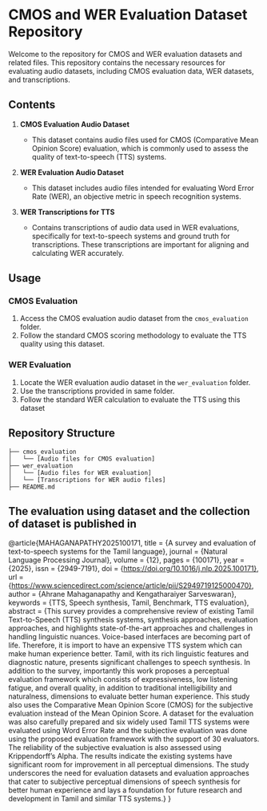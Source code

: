 # CMOS and WER Evaluation Dataset Repository

Welcome to the repository for CMOS and WER evaluation datasets and related files. This repository contains the necessary resources for evaluating audio datasets, including CMOS evaluation data, WER datasets, and transcriptions.

## Contents

1. **CMOS Evaluation Audio Dataset**
    - This dataset contains audio files used for CMOS (Comparative Mean Opinion Score) evaluation, which is commonly used to assess the quality of text-to-speech (TTS) systems.

2. **WER Evaluation Audio Dataset**
    - This dataset includes audio files intended for evaluating Word Error Rate (WER), an objective metric in speech recognition systems.

3. **WER Transcriptions for TTS**
    - Contains transcriptions of audio data used in WER evaluations, specifically for text-to-speech systems and ground truth for transcriptions. These transcriptions are important for aligning and calculating WER accurately.



## Usage

### CMOS Evaluation
1. Access the CMOS evaluation audio dataset from the `cmos_evaluation` folder.
2. Follow the standard CMOS scoring methodology to evaluate the TTS quality using this dataset.

### WER Evaluation
1. Locate the WER evaluation audio dataset in the `wer_evaluation` folder.
2. Use the  transcriptions provided in same folder.
3. Follow the standard WER calculation to evaluate the TTS using this dataset

## Repository Structure
```
├── cmos_evaluation
│   └── [Audio files for CMOS evaluation]
├── wer_evaluation
│   └── [Audio files for WER evaluation]
│   └── [Transcriptions for WER audio files]
├── README.md
```


## The evaluation using dataset and the collection of dataset is published in
@article{MAHAGANAPATHY2025100171,
title = {A survey and evaluation of text-to-speech systems for the Tamil language},
journal = {Natural Language Processing Journal},
volume = {12},
pages = {100171},
year = {2025},
issn = {2949-7191},
doi = {https://doi.org/10.1016/j.nlp.2025.100171},
url = {https://www.sciencedirect.com/science/article/pii/S2949719125000470},
author = {Ahrane Mahaganapathy and Kengatharaiyer Sarveswaran},
keywords = {TTS, Speech synthesis, Tamil, Benchmark, TTS evaluation},
abstract = {This survey provides a comprehensive review of existing Tamil Text-to-Speech (TTS) synthesis systems, synthesis approaches, evaluation approaches, and highlights state-of-the-art approaches and challenges in handling linguistic nuances. Voice-based interfaces are becoming part of life. Therefore, it is import to have an expensive TTS system which can make human experience better. Tamil, with its rich linguistic features and diagnostic nature, presents significant challenges to speech synthesis. In addition to the survey, importantly this work proposes a perceptual evaluation framework which consists of expressiveness, low listening fatigue, and overall quality, in addition to traditional intelligibility and naturalness, dimensions to evaluate better human experience. This study also uses the Comparative Mean Opinion Score (CMOS) for the subjective evaluation instead of the Mean Opinion Score. A dataset for the evaluation was also carefully prepared and six widely used Tamil TTS systems were evaluated using Word Error Rate and the subjective evaluation was done using the proposed evaluation framework with the support of 30 evaluators. The reliability of the subjective evaluation is also assessed using Krippendorff’s Alpha. The results indicate the existing systems have significant room for improvement in all perceptual dimensions. The study underscores the need for evaluation datasets and evaluation approaches that cater to subjective perceptual dimensions of speech synthesis for better human experience and lays a foundation for future research and development in Tamil and similar TTS systems.}
}

